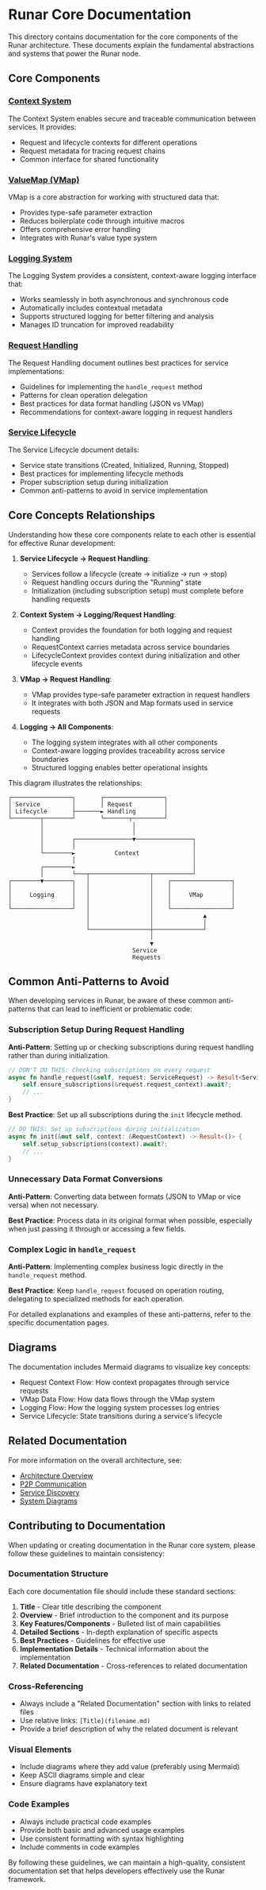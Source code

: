 # Runar Core Documentation

This directory contains documentation for the core components of the Runar architecture. These documents explain the fundamental abstractions and systems that power the Runar node.

## Core Components

### [Context System](context.md)
The Context System enables secure and traceable communication between services. It provides:
- Request and lifecycle contexts for different operations
- Request metadata for tracing request chains
- Common interface for shared functionality

### [ValueMap (VMap)](vmap.md)
VMap is a core abstraction for working with structured data that:
- Provides type-safe parameter extraction
- Reduces boilerplate code through intuitive macros
- Offers comprehensive error handling
- Integrates with Runar's value type system

### [Logging System](logging.md)
The Logging System provides a consistent, context-aware logging interface that:
- Works seamlessly in both asynchronous and synchronous code
- Automatically includes contextual metadata
- Supports structured logging for better filtering and analysis
- Manages ID truncation for improved readability

### [Request Handling](request_handling.md)
The Request Handling document outlines best practices for service implementations:
- Guidelines for implementing the `handle_request` method
- Patterns for clean operation delegation
- Best practices for data format handling (JSON vs VMap)
- Recommendations for context-aware logging in request handlers

### [Service Lifecycle](lifecycle.md)
The Service Lifecycle document details:
- Service state transitions (Created, Initialized, Running, Stopped)
- Best practices for implementing lifecycle methods
- Proper subscription setup during initialization
- Common anti-patterns to avoid in service implementation

## Core Concepts Relationships

Understanding how these core components relate to each other is essential for effective Runar development:

1. **Service Lifecycle → Request Handling**:
   - Services follow a lifecycle (create → initialize → run → stop)
   - Request handling occurs during the "Running" state
   - Initialization (including subscription setup) must complete before handling requests

2. **Context System → Logging/Request Handling**:
   - Context provides the foundation for both logging and request handling
   - RequestContext carries metadata across service boundaries
   - LifecycleContext provides context during initialization and other lifecycle events

3. **VMap → Request Handling**:
   - VMap provides type-safe parameter extraction in request handlers
   - It integrates with both JSON and Map formats used in service requests

4. **Logging → All Components**:
   - The logging system integrates with all other components
   - Context-aware logging provides traceability across service boundaries
   - Structured logging enables better operational insights

This diagram illustrates the relationships:

```
┌─────────────────┐       ┌─────────────────┐
│ Service         │       │ Request         │
│ Lifecycle       ├───────► Handling        │
└────────┬────────┘       └───────┬─────────┘
         │                         │
         │                         │
         │        ┌────────────────▼────────────────┐
         │        │                                 │
         └────────►           Context               │
                  │                                 │
         ┌────────►                                 │
         │        └───┬─────────────────┬───────────┘
┌────────▼────────┐   │                 │    ┌─────────────────┐
│                 │   │                 │    │                 │
│     Logging     │   │                 │    │     VMap        │
│                 │   │                 │    │                 │
└─────────────────┘   │                 │    └─────────────────┘
                      │                 │              ▲
                      │                 │              │
                      └─────────────────┼──────────────┘
                                        │
                                        ▼
                                   Service
                                   Requests
```

## Common Anti-Patterns to Avoid

When developing services in Runar, be aware of these common anti-patterns that can lead to inefficient or problematic code:

### Subscription Setup During Request Handling

**Anti-Pattern**: Setting up or checking subscriptions during request handling rather than during initialization.

```rust
// DON'T DO THIS: Checking subscriptions on every request
async fn handle_request(&self, request: ServiceRequest) -> Result<ServiceResponse> {
    self.ensure_subscriptions(&request.request_context).await?;
    // ...
}
```

**Best Practice**: Set up all subscriptions during the `init` lifecycle method.

```rust
// DO THIS: Set up subscriptions during initialization
async fn init(&mut self, context: &RequestContext) -> Result<()> {
    self.setup_subscriptions(context).await?;
    // ...
}
```

### Unnecessary Data Format Conversions

**Anti-Pattern**: Converting data between formats (JSON to VMap or vice versa) when not necessary.

**Best Practice**: Process data in its original format when possible, especially when just passing it through or accessing a few fields.

### Complex Logic in `handle_request`

**Anti-Pattern**: Implementing complex business logic directly in the `handle_request` method.

**Best Practice**: Keep `handle_request` focused on operation routing, delegating to specialized methods for each operation.

For detailed explanations and examples of these anti-patterns, refer to the specific documentation pages.

## Diagrams

The documentation includes Mermaid diagrams to visualize key concepts:
- Request Context Flow: How context propagates through service requests
- VMap Data Flow: How data flows through the VMap system
- Logging Flow: How the logging system processes log entries
- Service Lifecycle: State transitions during a service's lifecycle

## Related Documentation

For more information on the overall architecture, see:
- [Architecture Overview](architecture.md)
- [P2P Communication](p2p.md)
- [Service Discovery](discovery.md)
- [System Diagrams](system-diagrams.md)

## Contributing to Documentation

When updating or creating documentation in the Runar core system, please follow these guidelines to maintain consistency:

### Documentation Structure

Each core documentation file should include these standard sections:

1. **Title** - Clear title describing the component
2. **Overview** - Brief introduction to the component and its purpose
3. **Key Features/Components** - Bulleted list of main capabilities
4. **Detailed Sections** - In-depth explanation of specific aspects
5. **Best Practices** - Guidelines for effective use
6. **Implementation Details** - Technical information about the implementation
7. **Related Documentation** - Cross-references to related documentation

### Cross-Referencing

- Always include a "Related Documentation" section with links to related files
- Use relative links: `[Title](filename.md)`
- Provide a brief description of why the related document is relevant

### Visual Elements

- Include diagrams where they add value (preferably using Mermaid)
- Keep ASCII diagrams simple and clear
- Ensure diagrams have explanatory text

### Code Examples

- Always include practical code examples
- Provide both basic and advanced usage examples
- Use consistent formatting with syntax highlighting
- Include comments in code examples

By following these guidelines, we can maintain a high-quality, consistent documentation set that helps developers effectively use the Runar framework. 